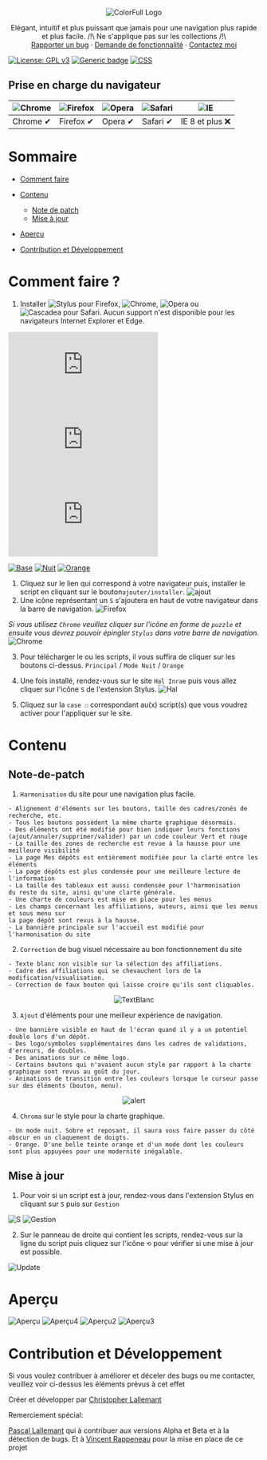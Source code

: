 <p align="center">
  <img alt="ColorFull Logo" src="https://i.imgur.com/maSGINc.png">
  <br>
  
<p align="center">
  Elégant, intuitif et plus puissant que jamais pour une navigation plus rapide et plus facile. /!\ Ne s'applique pas sur les collections /!\
  <br>
  <a href="https://github.com/Hypersoby/Hal-Inrae-Scripts/issues/new?template=rapport-de-bug.md">Rapporter un bug</a>
  ·
  <a href="https://github.com/Hypersoby/Hal-Inrae-Scripts/issues/new?template=demande-de-fonctionnalit-.md">Demande de fonctionnalité</a>
  ·
  <a href="mailto:christopher.lallemant@inrae.fr?subject=Mail from our Website">Contactez moi</a>
  
[![License: GPL v3](https://img.shields.io/badge/License-GPLv3-blue.svg)](https://www.gnu.org/licenses/gpl-3.0) [![Generic badge](https://img.shields.io/badge/Version-1.0-<COLOR>.svg)](https://shields.io/) [![CSS](https://img.shields.io/badge/Language-CSS-red.svg)](https://shields.io/)
  
## Prise en charge du navigateur

![Chrome](https://cloud.githubusercontent.com/assets/398893/3528328/23bc7bc4-078e-11e4-8752-ba2809bf5cce.png) | ![Firefox](https://cloud.githubusercontent.com/assets/398893/3528329/26283ab0-078e-11e4-84d4-db2cf1009953.png) | ![Opera](https://cloud.githubusercontent.com/assets/398893/3528330/27ec9fa8-078e-11e4-95cb-709fd11dac16.png) | ![Safari](https://cloud.githubusercontent.com/assets/398893/3528331/29df8618-078e-11e4-8e3e-ed8ac738693f.png) |![IE](https://cloud.githubusercontent.com/assets/398893/3528325/20373e76-078e-11e4-8e3a-1cb86cf506f0.png)
--- | --- | --- | --- | --- |
Chrome ✔ | Firefox ✔ | Opera ✔ | Safari ✔ |  IE 8 et plus ❌ |
  
# Sommaire
  - [Comment faire](#Comment-faire-?)
  - [Contenu](#Contenu) 
    - [Note de patch](#Note-de-patch)
    - [Mise à jour](#Mise-à-jour) 
  
  - [Aperçu](#Aperçu)
  
  
  - [Contribution et Développement](#Contribution-et-Développement)


# Comment faire ?

1. Installer ![Stylus pour Firefox](https://addons.mozilla.org/fr/firefox/addon/styl-us/), ![Chrome](https://chrome.google.com/webstore/detail/stylus/clngdbkpkpeebahjckkjfobafhncgmne), ![Opera](https://addons.opera.com/en-gb/extensions/details/stylus/) ou ![Cascadea pour Safari](https://cascadea.app/). Aucun support n'est disponible pour les navigateurs Internet Explorer et Edge.

![Principal](https://github.com/Hypersoby/Hal-Inrae-Scripts/raw/master/Principal.user.css)
![Mode Nuit](https://github.com/Hypersoby/Hal-Inrae-Scripts/raw/master/Nuit.user.css)
![Orange](https://github.com/Hypersoby/Hal-Inrae-Scripts/raw/master/Orange.user.css)
 
[![Base](https://i.imgur.com/otg0kBH.png)](https://github.com/Hypersoby/Hal-Inrae-Scripts/raw/master/Principal.user.css)
[![Nuit](https://i.imgur.com/zKLsWz5.png)](https://github.com/Hypersoby/Hal-Inrae-Scripts/raw/master/Nuit.user.css)
[![Orange](https://i.imgur.com/kpYaQ5K.png)](https://github.com/Hypersoby/Hal-Inrae-Scripts/raw/master/Orange.user.css)

1. Cliquez sur le lien qui correspond à votre navigateur puis, installer le script en cliquant sur le bouton`ajouter/installer`.
![ajout](https://i.imgur.com/8LEySe4.png)
2. Une icône représentant un `S` s'ajoutera en haut de votre navigateur dans la barre de navigation. 
![Firefox](https://i.imgur.com/28AipgL.png)

*Si vous utilisez `Chrome` veuillez cliquer sur l'icône en forme de `puzzle` et ensuite vous devrez pouvoir épingler `Stylus` dans votre barre de navigation.*
![Chrome](https://i.imgur.com/a6PzHSY.png)


3. Pour télécharger le ou les scripts, il vous suffira de cliquer sur les boutons ci-dessus. `Principal` / `Mode Nuit` / `Orange`

4. Une fois installé, rendez-vous sur le site `Hal Inrae` puis vous allez cliquer sur l'icône `S` de l'extension Stylus.
![Hal](https://i.imgur.com/6Wsf1nH.png)
5. Cliquez sur la `case ☐` correspondant au(x) script(s) que vous voudrez activer pour l'appliquer sur le site.

# Contenu

## Note-de-patch

1. `Harmonisation` du site pour une navigation plus facile.
```
- Alignement d'éléments sur les boutons, taille des cadres/zonés de recherche, etc.
- Tous les boutons possèdent la même charte graphique désormais.
- Des éléments ont été modifié pour bien indiquer leurs fonctions 
(ajout/annuler/supprimer/valider) par un code couleur Vert et rouge
- La taille des zones de recherche est revue à la hausse pour une meilleure visibilité
- La page Mes dépôts est entièrement modifiée pour la clarté entre les éléments
- La page dépôts est plus condensée pour une meilleure lecture de l'information
- La taille des tableaux est aussi condensée pour l'harmonisation 
du reste du site, ainsi qu'une clarté générale.
- Une charte de couleurs est mise en place pour les menus
- Les champs concernant les affiliations, auteurs, ainsi que les menus et sous menu sur
la page dépôt sont revus à la hausse.
- La bannière principale sur l'accueil est modifié pour l'harmonisation du site
```
2. `Correction` de bug visuel nécessaire au bon fonctionnement du site
```
- Texte blanc non visible sur la sélection des affiliations.
- Cadre des affiliations qui se chevauchent lors de la modification/visualisation.
- Correction de faux bouton qui laisse croire qu'ils sont cliquables.
```
<p align="center">
  <img alt="TextBlanc" src="https://i.imgur.com/rKENzmx.png">
  <br>

3. `Ajout` d'éléments pour une meilleur expérience de navigation.
```
- Une bannière visible en haut de l'écran quand il y a un potentiel double lors d'un dépôt.
- Des logo/symboles supplémentaires dans les cadres de validations, d'erreurs, de doubles.
- Des animations sur ce même logo.
- Certains boutons qui n'avaient aucun style par rapport à la charte graphique sont revus au goût du jour.
- Animations de transition entre les couleurs lorsque le curseur passe sur des éléments (bouton, menu).
```

<p align="center">
  <img alt="alert" src="https://i.imgur.com/jvPKFDV.gif">
  <br>


4. `Chroma` sur le style pour la charte graphique.
```
- Un mode nuit. Sobre et reposant, il saura vous faire passer du côté obscur en un claquement de doigts.
- Orange. D'une belle teinte orange et d'un mode dont les couleurs sont plus appuyées pour une modernité inégalable.
```

## Mise à jour

1. Pour voir si un script est à jour, rendez-vous dans l'extension Stylus en cliquant sur `S` puis sur `Gestion`

![S](https://i.imgur.com/lmYa50c.png)
![Gestion](https://i.imgur.com/TKGpDNo.png)

2. Sur le panneau de droite qui contient les scripts, rendez-vous sur la ligne du script puis cliquez sur l'icône `⟲` pour vérifier si une mise à jour est possible. 

![Update](https://i.imgur.com/CEODpLJ.png)

# Aperçu

![Aperçu](https://i.imgur.com/2XUcOQC.png)
![Aperçu4](https://i.imgur.com/Jd2i6fQ.png)
![Aperçu2](https://i.imgur.com/LpmhLVM.png)
![Aperçu3](https://i.imgur.com/lwiIxNW.png)



# Contribution et Développement

Si vous voulez contribuer à améliorer et déceler des bugs ou me contacter, veuillez voir ci-dessus les éléments prévus à cet effet

Créer et développer par <a href="mailto:christopherlallemant@inrae.fr?subject=Mail from our Website">Christopher Lallemant</a>

Remerciement spécial:

<a href="mailto:pascal.lallemant@inrae.fr?subject=Mail from our Website">Pascal Lallemant</a> qui à contribuer aux versions Alpha et Beta et à la détection de bugs. Et à
<a href="mailto:vincent.rappeneau@inrae.fr?subject=Mail from our Website">Vincent Rappeneau</a> pour la mise en place de ce projet
